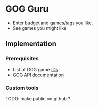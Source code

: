 # GOG Guru

- Enter budget and games/tags you like.
- See games you might like

## Implementation

### Prerequisites

- List of GOG game [IDs][1]
- GOG API [documentation][2]

### Custom tools

[1]: https://gogapidocs.readthedocs.io/en/latest/gameslist.html
[2]: https://gogapidocs.readthedocs.io/en/latest/galaxy.html#api-gog-com

TODO: make public on github ?
